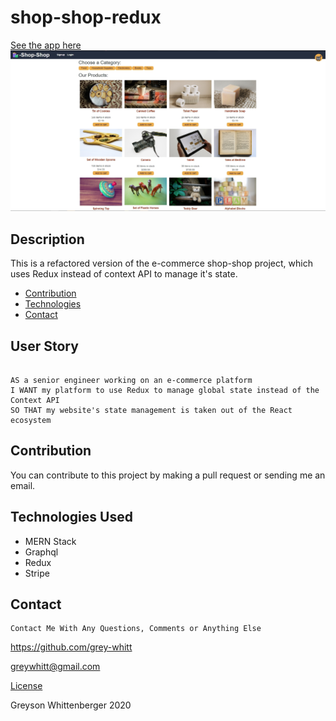 # shop-shop-redux
[See the app here]()  
<img src="./site.jpg" alt="96" width="600"/>

## Description
This is a refactored version of the e-commerce shop-shop project, which uses Redux instead of context API to manage it's state.

* [Contribution](#Contribution)
* [Technologies](#Technologies-Used)
* [Contact](#Contact)

## User Story

```

AS a senior engineer working on an e-commerce platform
I WANT my platform to use Redux to manage global state instead of the Context API
SO THAT my website's state management is taken out of the React ecosystem

```

## Contribution
You can contribute to this project by making a pull request or sending me an email.


## Technologies Used
- MERN Stack
- Graphql
- Redux
- Stripe

## Contact
    Contact Me With Any Questions, Comments or Anything Else
https://github.com/grey-whitt

greywhitt@gmail.com


[License](https://www.contributor-covenant.org/)

Greyson Whittenberger 2020